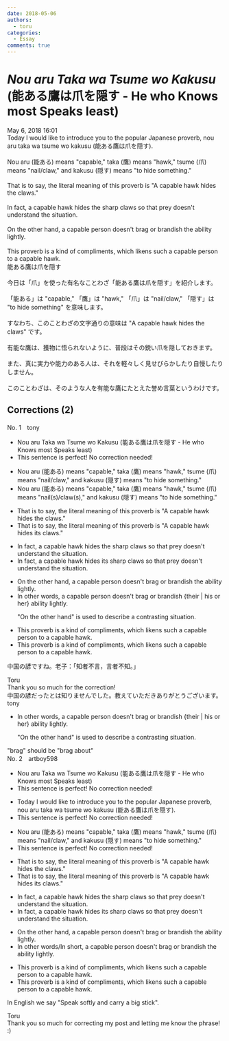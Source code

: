 ```yaml
---
date: 2018-05-06
authors:
  - toru
categories:
  - Essay
comments: true
---
```


# <strong><em>Nou aru Taka wa Tsume wo Kakusu</strong></em> (能ある鷹は爪を隠す - He who Knows most Speaks least)
<div class="date">May 6, 2018 16:01</div>
<div id="post"><div id="body_show_ori">
Today I would like to introduce you to the popular Japanese proverb, nou aru taka wa tsume wo kakusu (能ある鷹は爪を隠す).<br/><br/>Nou aru (能ある) means "capable," taka (鷹) means "hawk," tsume (爪) means "nail/claw," and kakusu (隠す) means "to hide something." <br/><br/>That is to say, the literal meaning of this proverb is "A capable hawk hides the claws."<br/><br/>In fact, a capable hawk hides the sharp claws so that prey doesn't understand the situation.<br/><br/>On the other hand, a capable person doesn't brag or brandish the ability lightly.<br/><br/>This proverb is a kind of compliments, which likens such a capable person to a capable hawk.
</div></div>

<!-- more -->

<div id="post_ja"><div id="body_show_mo">
能ある鷹は爪を隠す<br/><br/>今日は「爪」を使った有名なことわざ「能ある鷹は爪を隠す」を紹介します。<br/><br/>「能ある」は "capable," 「鷹」は "hawk," 「爪」は "nail/claw," 「隠す」は "to hide something" を意味します。<br/><br/>すなわち、このことわざの文字通りの意味は "A capable hawk hides the claws" です。<br/><br/>有能な鷹は、獲物に悟られないように、普段はその鋭い爪を隠しておきます。<br/><br/>また、真に実力や能力のある人は、それを軽々しく見せびらかしたり自慢したりしません。<br/><br/>このことわざは、そのような人を有能な鷹にたとえた誉め言葉というわけです。
</div></div>

## Corrections (2)
<div id="block"><div class="first_name"> No. 1　<span class="just_name">tony</span></div><div id="block2">
<ul class="correction_field">
<li class="incorrect">Nou aru Taka wa Tsume wo Kakusu (能ある鷹は爪を隠す - He who Knows most Speaks least)</li>
<li class="corrected perfect">This sentence is perfect! No correction needed!</li>
</ul>
<ul class="correction_field">
<li class="incorrect">Nou aru (能ある) means "capable," taka (鷹) means "hawk," tsume (爪) means "nail/claw," and kakusu (隠す) means "to hide something." </li>
<li class="corrected correct">
Nou aru (能ある) means "capable," taka (鷹) means "hawk," tsume (爪) means "nail(s)/claw(s)," and kakusu (隠す) means "to hide something." 
</li>
</ul>
<ul class="correction_field">
<li class="incorrect">That is to say, the literal meaning of this proverb is "A capable hawk hides the claws."</li>
<li class="corrected correct">
That is to say, the literal meaning of this proverb is "A capable hawk hides <span class="f_red">its</span> claws."
</li>
</ul>
<ul class="correction_field">
<li class="incorrect">In fact, a capable hawk hides the sharp claws so that prey doesn't understand the situation.</li>
<li class="corrected correct">
In fact, a capable hawk hides <span class="f_red">its</span> sharp claws so that prey doesn't understand the situation.
</li>
</ul>
<ul class="correction_field">
<li class="incorrect">On the other hand, a capable person doesn't brag or brandish the ability lightly.</li>
<li class="corrected correct">
<span class="f_red">In other words</span>, a capable person doesn't brag or brandish {their | his or her} ability lightly.
<p class="correction_comment">"On the other hand" is used to describe a contrasting situation.</p>
</li>
</ul>
<ul class="correction_field">
<li class="incorrect">This proverb is a kind of compliments, which likens such a capable person to a capable hawk.</li>
<li class="corrected correct">
This proverb is a kind of compliment<span class="f_red"><span class="sline">s</span></span>, which likens such a capable person to a capable hawk.
</li>
</ul>
<p class="comment_small">
 中国の諺ですね。老子：「知者不言，言者不知。」
</p>

</div><div class="name"><span class="just_name">Toru</span><br>
Thank you so much for the correction!<br/>中国の諺だったとは知りませんでした。教えていただきありがとうございます。
</div>
<div class="name"><span class="just_name">tony</span><br><div class="quote_field"><ul class="correction_field">
<li class="corrected correct">
<span class="f_red">In other words</span>, a capable person doesn't brag or brandish {their | his or her} ability lightly.
<p class="correction_comment">
"On the other hand" is used to describe a contrasting situation.
</p>
</li>
</ul></div>
"brag" should be "brag about"
</div>
</div>
<div id="block"><div class="first_name"> No. 2　<span class="just_name">artboy598</span></div><div id="block2">
<ul class="correction_field">
<li class="incorrect">Nou aru Taka wa Tsume wo Kakusu (能ある鷹は爪を隠す - He who Knows most Speaks least)</li>
<li class="corrected perfect">This sentence is perfect! No correction needed!</li>
</ul>
<ul class="correction_field">
<li class="incorrect">Today I would like to introduce you to the popular Japanese proverb, nou aru taka wa tsume wo kakusu (能ある鷹は爪を隠す).</li>
<li class="corrected perfect">This sentence is perfect! No correction needed!</li>
</ul>
<ul class="correction_field">
<li class="incorrect">Nou aru (能ある) means "capable," taka (鷹) means "hawk," tsume (爪) means "nail/claw," and kakusu (隠す) means "to hide something." </li>
<li class="corrected perfect">This sentence is perfect! No correction needed!</li>
</ul>
<ul class="correction_field">
<li class="incorrect">That is to say, the literal meaning of this proverb is "A capable hawk hides the claws."</li>
<li class="corrected correct">
That is to say, the literal meaning of this proverb is "A capable hawk hides <span class="f_red">its</span> claws."
</li>
</ul>
<ul class="correction_field">
<li class="incorrect">In fact, a capable hawk hides the sharp claws so that prey doesn't understand the situation.</li>
<li class="corrected correct">
In fact, a capable hawk hides i<span class="f_red">ts</span> sharp claws so that prey doesn't understand the situation.
</li>
</ul>
<ul class="correction_field">
<li class="incorrect">On the other hand, a capable person doesn't brag or brandish the ability lightly.</li>
<li class="corrected correct">
<span class="f_red">In other words/In short</span>, a capable person doesn't brag or brandish the ability lightly.
</li>
</ul>
<ul class="correction_field">
<li class="incorrect">This proverb is a kind of compliments, which likens such a capable person to a capable hawk.</li>
<li class="corrected correct">
This proverb is a kind of compliment<span class="sline"><span class="f_red">s</span></span>, which likens such a capable person to a capable hawk.
</li>
</ul>
<p class="comment_small">
 In English we say "Speak softly and carry a big stick".
</p>

</div><div class="name"><span class="just_name">Toru</span><br>
Thank you so much for correcting my post and letting me know the phrase! :)
</div>
</div>
